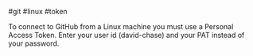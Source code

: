 #git #linux #token

To connect to GitHub from a Linux machine you must use a Personal Access Token.  Enter your user id (david-chase) and your PAT instead of your password.